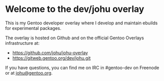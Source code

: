 # Welcome to the dev/johu overlay

This is my Gentoo developer overlay where I develop and maintain ebuilds for
experimental packages.

The overlay is hosted on Github and on the official Gentoo Overlays
infrastructure at:

- <https://github.com/johu/johu-overlay>
- <https://gitweb.gentoo.org/dev/johu.git>

If you have questions, you can find me on IRC in #gentoo-dev on Freenode or at
[johu@gentoo.org](mailto:johu@gentoo.org).

